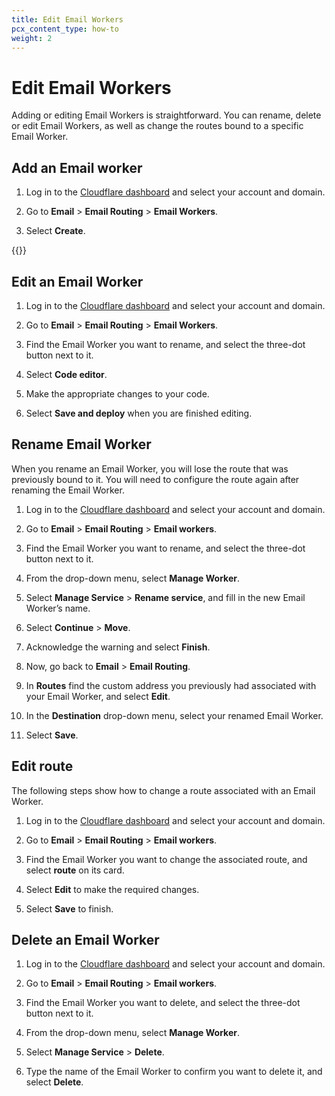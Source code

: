 ```yaml
---
title: Edit Email Workers
pcx_content_type: how-to
weight: 2
---
```


# Edit Email Workers

Adding or editing Email Workers is straightforward. You can rename, delete or edit Email Workers, as well as change the routes bound to a specific Email Worker.

## Add an Email worker

1. Log in to the [Cloudflare dashboard](https://dash.cloudflare.com/) and select your account and domain.

2. Go to **Email** > **Email Routing** > **Email Workers**.

3. Select  **Create**.

{{<render file="_enable-create-worker.md">}}

## Edit an Email Worker

1. Log in to the [Cloudflare dashboard](https://dash.cloudflare.com/) and select your account and domain.

2. Go to **Email** > **Email Routing** > **Email Workers**.

3. Find the Email Worker you want to rename, and select the three-dot button next to it.

4. Select **Code editor**.

5. Make the appropriate changes to your code.

6. Select **Save and deploy** when you are finished editing.

## Rename Email Worker

When you rename an Email Worker, you will lose the route that was previously bound to it. You will need to configure the route again after renaming the Email Worker.

1. Log in to the [Cloudflare dashboard](https://dash.cloudflare.com/) and select your account and domain.

2. Go to **Email** > **Email Routing** > **Email workers**.

3. Find the Email Worker you want to rename, and select the three-dot button next to it.

4. From the drop-down menu, select **Manage Worker**.

5. Select **Manage Service** > **Rename service**, and fill in the new Email Worker’s name.

6. Select **Continue** > **Move**.

7. Acknowledge the warning and select **Finish**.

8. Now, go back to **Email** > **Email Routing**.

9. In **Routes** find the custom address you previously had associated with your Email Worker, and select **Edit**.

10. In the **Destination** drop-down menu, select your renamed Email Worker.

11. Select **Save**.

## Edit route

The following steps show how to change a route associated with an Email Worker.

1. Log in to the [Cloudflare dashboard](https://dash.cloudflare.com/) and select your account and domain.

2. Go to **Email** > **Email Routing** > **Email workers**.

3. Find the Email Worker you want to change the associated route, and select  **route** on its card.

4. Select **Edit** to make the required changes.

5. Select **Save** to finish.

## Delete an Email Worker

1. Log in to the [Cloudflare dashboard](https://dash.cloudflare.com/) and select your account and domain.

2. Go to **Email** > **Email Routing** > **Email workers**.

3. Find the Email Worker you want to delete, and select the three-dot button next to it.

4. From the drop-down menu, select  **Manage Worker**.

5. Select **Manage Service** > **Delete**.

6. Type the name of the Email Worker to confirm you want to delete it, and select **Delete**.
